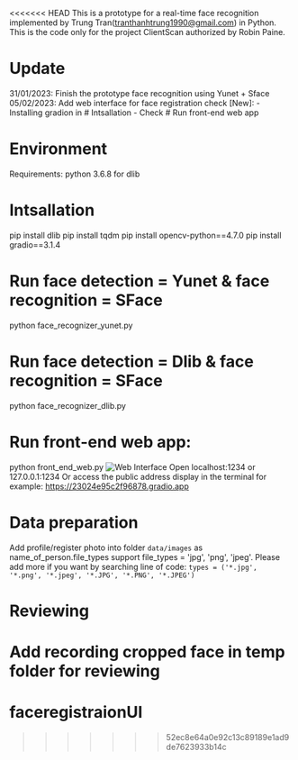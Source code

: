 <<<<<<< HEAD
This is a prototype for a real-time face recognition implemented by Trung Tran(tranthanhtrung1990@gmail.com) in Python. This is the code only for the project ClientScan authorized by Robin Paine.


# Update
31/01/2023: Finish the prototype face recognition using Yunet + Sface
05/02/2023: Add web interface for face registration check 
[New]:
    - Installing gradion in # Intsallation
    - Check # Run front-end web app

# Environment
Requirements: python 3.6.8 for dlib 

# Intsallation
pip install dlib
pip install tqdm
pip install opencv-python==4.7.0
pip install gradio==3.1.4

# Run face detection = Yunet & face recognition = SFace
python face_recognizer_yunet.py

# Run face detection = Dlib & face recognition = SFace
python face_recognizer_dlib.py

# Run front-end web app: 
python front_end_web.py
![Web Interface](data/result/web_demo.png)
Open localhost:1234 or 127.0.0.1:1234
Or access the public address display in the terminal
for example: https://23024e95c2f96878.gradio.app


# Data preparation
Add profile/register photo into folder `data/images` as name_of_person.file_types
support file_types = 'jpg', 'png', 'jpeg'. Please add more if you want by searching line of code: `types = ('*.jpg', '*.png', '*.jpeg', '*.JPG', '*.PNG', '*.JPEG')`

# Reviewing
Add recording cropped face in temp folder for reviewing
=======
# faceregistraionUI
>>>>>>> 52ec8e64a0e92c13c89189e1ad9de7623933b14c
